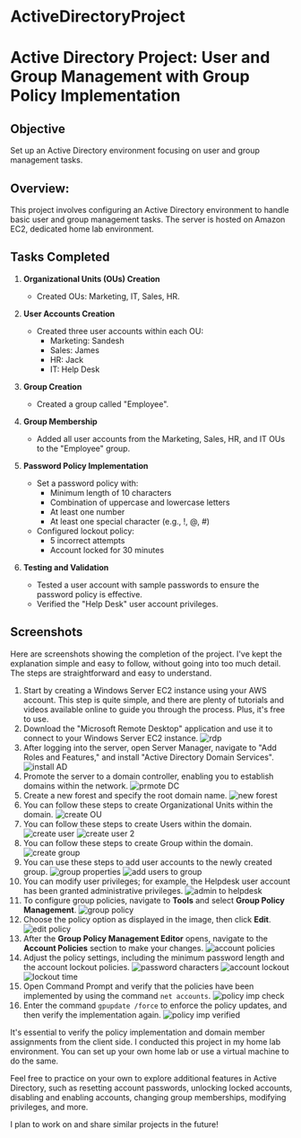# ActiveDirectoryProject

# Active Directory Project: User and Group Management with Group Policy Implementation

## Objective
Set up an Active Directory environment focusing on user and group management tasks.

## Overview:
This project involves configuring an Active Directory environment to handle basic user and group management tasks. The server is hosted on Amazon EC2, dedicated home lab environment.

## Tasks Completed
1. **Organizational Units (OUs) Creation**
   - Created OUs: Marketing, IT, Sales, HR.

2. **User Accounts Creation**
   - Created three user accounts within each OU:
     - Marketing: Sandesh
     - Sales: James
     - HR: Jack
     - IT: Help Desk

3. **Group Creation**
   - Created a group called "Employee".

4. **Group Membership**
   - Added all user accounts from the Marketing, Sales, HR, and IT OUs to the "Employee" group.

5. **Password Policy Implementation**
   - Set a password policy with:
     - Minimum length of 10 characters
     - Combination of uppercase and lowercase letters
     - At least one number
     - At least one special character (e.g., !, @, #)
   - Configured lockout policy:
     - 5 incorrect attempts
     - Account locked for 30 minutes
    
6. **Testing and Validation**
   - Tested a user account with sample passwords to ensure the password policy is effective.
   - Verified the "Help Desk" user account privileges.

## Screenshots 
Here are screenshots showing the completion of the project. I've kept the explanation simple and easy to follow, without going into too much detail. The steps are straightforward and easy to understand.
1. Start by creating a Windows Server EC2 instance using your AWS account. This step is quite simple, and there are plenty of tutorials and videos available online to guide you through the process. Plus, it's free to use.
2. Download the "Microsoft Remote Desktop" application and use it to connect to your Windows Server EC2 instance.
   ![rdp](https://github.com/user-attachments/assets/784ef952-6267-4d29-a0d7-e87370de7796)
3. After logging into the server, open Server Manager, navigate to "Add Roles and Features," and install "Active Directory Domain Services".
  ![install AD](https://github.com/user-attachments/assets/f158804f-21f7-4b15-b74c-086b76fb36dd)
4. Promote the server to a domain controller, enabling you to establish domains within the network.
  ![prmote DC](https://github.com/user-attachments/assets/d2c00b0d-ea23-4758-a607-cfafa47ef27a)
5. Create a new forest and specify the root domain name.
   ![new forest](https://github.com/user-attachments/assets/4da82501-9d8d-4566-b79e-a9cecce99d21)
6. You can follow these steps to create Organizational Units within the domain.
  ![create OU](https://github.com/user-attachments/assets/b3aafaeb-b3c9-44cc-89b5-69df4b049e04)
7. You can follow these steps to create Users within the domain.
  ![create user](https://github.com/user-attachments/assets/913cd206-4677-4d79-b589-d79653f92768)
  ![create user 2](https://github.com/user-attachments/assets/4dcdc464-f3e2-4899-a59a-597f80d12f89)
9. You can follow these steps to create Group within the domain.
  ![create group](https://github.com/user-attachments/assets/06670e73-f18d-4a04-b0d8-f0a6c4a0928f)
10. You can use these steps to add user accounts to the newly created group.
  ![group properties](https://github.com/user-attachments/assets/d21bc230-6c16-46c3-b800-dd0433273e20)
  ![add users to group](https://github.com/user-attachments/assets/467b2c3f-4d17-4f7a-87bc-e6232f4a8cc7)
11. You can modify user privileges; for example, the Helpdesk user account has been granted administrative privileges.
  ![admin to helpdesk](https://github.com/user-attachments/assets/f90d687d-3d05-481d-8462-a2b103ca018b)
12. To configure group policies, navigate to **Tools** and select **Group Policy Management**.
  ![group policy](https://github.com/user-attachments/assets/1f83b3cc-bd69-46ba-84ab-0ecb04ad8e65)
13. Choose the policy option as displayed in the image, then click **Edit**.
  ![edit policy](https://github.com/user-attachments/assets/15d87453-d617-40cc-bc68-5318f260069e)
14. After the **Group Policy Management Editor** opens, navigate to the **Account Policies** section to make your changes.
  ![account policies](https://github.com/user-attachments/assets/b3bdd6bb-fd7f-4d51-b49d-c336e700a3b3)
15. Adjust the policy settings, including the minimum password length and the account lockout policies.
  ![password characters](https://github.com/user-attachments/assets/8b5e6011-2ef5-48b3-861a-1bfa8fd98dc6)
  ![account lockout](https://github.com/user-attachments/assets/8ac52468-e4c9-4025-bdde-accd0ef6269e)
  ![lockout time](https://github.com/user-attachments/assets/7b54f945-b85b-4beb-91a6-b0cc3c2ff1fe)
16. Open Command Prompt and verify that the policies have been implemented by using the command `net accounts`.
  ![policy imp check](https://github.com/user-attachments/assets/6d8713f0-1642-4778-891e-6623885d708f)
17. Enter the command `gpupdate /force` to enforce the policy updates, and then verify the implementation again.
  ![policy imp verified](https://github.com/user-attachments/assets/99023e48-f97e-4dd1-b80c-7dc57969b978)

It's essential to verify the policy implementation and domain member assignments from the client side. I conducted this project in my home lab environment. You can set up your own home lab or use a virtual machine to do the same.

Feel free to practice on your own to explore additional features in Active Directory, such as resetting account passwords, unlocking locked accounts, disabling and enabling accounts, changing group memberships, modifying privileges, and more.

I plan to work on and share similar projects in the future! 
